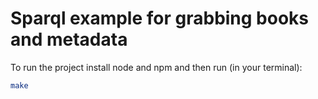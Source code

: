 # Sparql example for grabbing books and metadata

To run the project install node and npm and then run (in your terminal):

```bash
make
```
